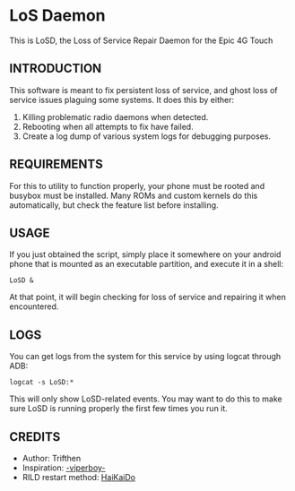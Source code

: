 LoS Daemon
==========

This is LoSD, the Loss of Service Repair Daemon for the Epic 4G Touch

INTRODUCTION
------------

This software is meant to fix persistent loss of service, and ghost loss
of service issues plaguing some systems. It does this by either:

1. Killing problematic radio daemons when detected.
2. Rebooting when all attempts to fix have failed.
3. Create a log dump of various system logs for debugging purposes.

REQUIREMENTS
------------

For this to utility to function properly, your phone must be rooted and
busybox must be installed. Many ROMs and custom kernels do this automatically,
but check the feature list before installing.

USAGE
-----

If you just obtained the script, simply place it somewhere on your android
phone that is mounted as an executable partition, and execute it in a shell:

    LoSD &

At that point, it will begin checking for loss of service and repairing it
when encountered.

LOGS
----

You can get logs from the system for this service by using logcat through ADB:

    logcat -s LoSD:*

This will only show LoSD-related events. You may want to do this to make sure
LoSD is running properly the first few times you run it.

CREDITS
-------

* Author: Trifthen
* Inspiration: [-viperboy-](http://forum.xda-developers.com/member.php?u=518868)
* RILD restart method: [HaiKaiDo](http://forum.xda-developers.com/member.php?u=2422984)

